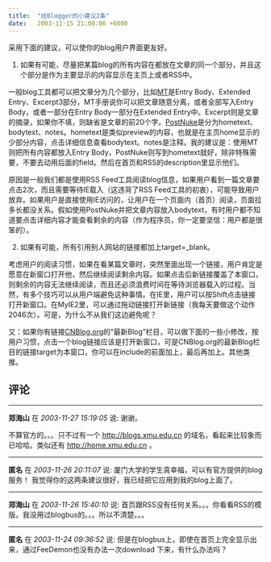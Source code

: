 ```yaml
---
title:  "给Blogger的小建议2条"
date:   2003-11-15 21:08:06 +0800
---
```


采用下面的建议，可以使你的blog用户界面更友好。  

1. 如果有可能，尽量把某篇blog的所有内容在都放在文章的同一个部分，并且这个部分是作为主要显示的内容显示在主页上或者RSS中。  

一般blog工具都可以把文章分为几个部分，比如[MT](http://www.moveabletype.org)是Entry Body、Extended Entry、Excerpt3部分，MT手册说你可以把文章随意分离，或者全部写入Entry Body，或者一部分在Entry Body一部分在Extended Entry中。Excerpt则是文章的摘录，如果你不填，则缺省是文章的前20个字。[PostNuke](http://www.postnuke.com)是分为hometext、bodytext、notes。hometext是类似preview的内容，也就是在主页home显示的少部分内容，点击详细信息查看bodytext。notes是注释。我的建议是：使用MT则把所有内容都放入Entry Body，PostNuke则写到hometext就好，除非特殊需要，不要去动用后面的field。然后在首页和RSS的description里显示他们。  

原因是一般我们都是使用RSS Feed工具阅读blog信息，如果用户看到一篇文章要点击2次，而且需要等待IE载入（这违背了RSS Feed工具的初衷），可能导致用户放弃。如果用户是直接使用IE访问的，让用户在一个页面内（首页）阅读，页面拉多长都没关系。假如使用PostNuke并把文章内容放入bodytext，有时用户都不知道要点击详细内容才能查看剩余的内容（作为程序员，你一定要坚信：用户都是很笨的）。  

2. 如果有可能，所有引用别人网站的链接都加上target=_blank。  

考虑用户的阅读习惯，如果在看某篇文章时，突然里面出现一个链接，用户肯定是愿意在新窗口打开他，然后继续阅读剩余内容。如果点击后新链接覆盖了本窗口，则剩余的内容无法继续阅读，而且还必须浪费时间在等待浏览器载入的过程。当然，有多个技巧可以从用户端避免这种事情。在IE里，用户可以按Shift点击链接打开新窗口。在MyIE2里，可以通过拖动链接打开新链接（我每天要做这个动作2046次）。可是，为什么不从我们这边避免呢？  

又：如果你有链接[CNBlog.org](http://www.cnblog.org)的“最新Blog”栏目，可以做下面的一些小修改，按用户习惯，点击一个blog链接应该是打开新窗口，可是CNBlog.org的最新Blog栏目的链接target为本窗口，你可以在include的前面加上，最后再加上。其他类推。  


## 评论

*****
**郑海山** 在 *2003-11-27 15:19:05* 说: 谢谢。

不算官方的。。。只不过有一个 http://blogs.xmu.edu.cn 的域名，看起来比较象而已哈哈。类似还有 http://home.xmu.edu.cn 。



*****
**匿名** 在 *2003-11-26 20:11:07* 说: 厦门大学的学生真幸福，可以有官方提供的blog服务！
我觉得你的这两条建议很好，我已经把它应用到我的blog上面了。

*****
**郑海山** 在 *2003-11-26 15:40:10* 说: 首页跟RSS没有任何关系。。。你看看RSS的模版。我没用过blogbus的。。。所以不清楚。。。



*****
**匿名** 在 *2003-11-24 09:36:52* 说: 但是在blogbus上，即使在首页上完全显示出来，通过FeeDemon也没有办法一次download 下来，有什么办法吗？

